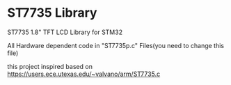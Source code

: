 # ST7735 Library

ST7735 1.8" TFT LCD Library for STM32

All Hardware dependent code in "ST7735p.c" Files(you need to change this file)

this project inspired based on https://users.ece.utexas.edu/~valvano/arm/ST7735.c